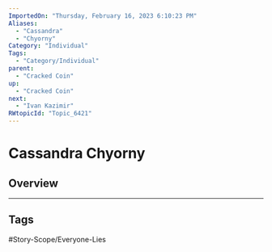 ```yaml
---
ImportedOn: "Thursday, February 16, 2023 6:10:23 PM"
Aliases:
  - "Cassandra"
  - "Chyorny"
Category: "Individual"
Tags:
  - "Category/Individual"
parent:
  - "Cracked Coin"
up:
  - "Cracked Coin"
next:
  - "Ivan Kazimir"
RWtopicId: "Topic_6421"
---
```

# Cassandra Chyorny
## Overview

---
## Tags
#Story-Scope/Everyone-Lies

